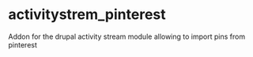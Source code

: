 activitystrem_pinterest
=======================

Addon for the drupal activity stream module allowing to import pins from pinterest